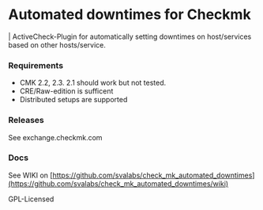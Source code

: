 # Automated downtimes for Checkmk

| ActiveCheck-Plugin for automatically setting downtimes on host/services based on other hosts/service.

### Requirements

- CMK 2.2, 2.3. 2.1 should work but not tested.
- CRE/Raw-edition is sufficent
- Distributed setups are supported

### Releases

See exchange.checkmk.com

### Docs

See WIKI on [https://github.com/svalabs/check_mk_automated_downtimes](https://github.com/svalabs/check_mk_automated_downtimes/wiki)

GPL-Licensed



